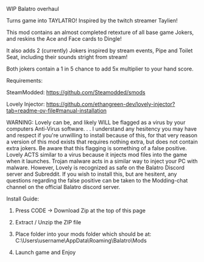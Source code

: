 WIP Balatro overhaul 

Turns game into TAYLATRO! Inspired by the twitch streamer Taylien! 

This mod contains an almost completed retexture of all base game Jokers, and reskins the Ace and Face cards to Dingle! 

It also adds 2 (currently) Jokers inspired by stream events, Pipe and Toilet Seat, including their sounds stright from stream! 

Both jokers contain a 1 in 5 chance to add 5x multiplier to your hand score. 



Requirements: 

SteamModded: https://github.com/Steamodded/smods


Lovely Injector: https://github.com/ethangreen-dev/lovely-injector?tab=readme-ov-file#manual-installation 


WARNING: Lovely can be, and likely WILL be flagged as a virus by your computers Anti-Virus software. . . 
I understand any hesitency you may have and respect if you're unwilling to install because of this, for that very reason a version of this mod exists that requires nothing extra, but does not contain extra jokers. 
Be aware that this flagging is something of a false positive. Lovely ACTS similar to a virus because it injects mod files into the game when it launches. Trojan malware acts in a similar way to inject your PC with malware. However, Lovely is recognized as safe on the Balatro Discord server and Subreddit. 
If you wish to install this, but are hesitent, any questions regarding the false positive can be taken to the Modding-chat channel on the official Balatro discord server.  


Install Guide: 

1. Press CODE -> Download Zip at the top of this page
   
2. Extract / Unzip the ZIP file
   
3. Place folder into your mods folder which should be at: C:\Users\username\AppData\Roaming\Balatro\Mods
   
4. Launch game and Enjoy


